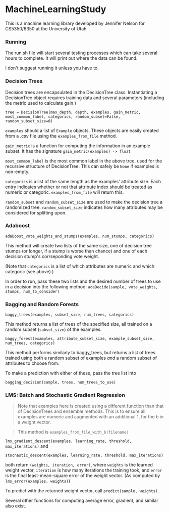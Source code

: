 # MachineLearningStudy
This is a machine learning library developed by Jennifer Nelson for CS5350/6350 at the University of Utah



### Running
The run.sh file will start several testing processes which can take several hours to complete. It will print out where the data can be found.

I don't suggest running it unless you have to.



### Decision Trees
Decision trees are encapsulated in the DecisionTree class. Instantiating a DecisionTree object requires training data and several parameters (including the metric used to calculate gain.)

`tree = DecisionTree(max_depth, depth, examples, gain_metric, most_common_label, categorics, random_subset=False, random_subset_size=0)`

`examples` should a list of `Example` objects. These objects are easily created from a .csv file using the `examples_from_file` method. 

`gain_metric` is a function for computing the information in an example subset. It has the signature `gain_metric(examples) -> float`

`most_common_label` is the most common label in the above tree, used for the recursive structure of DecisionTree. This can safely be `None` if examples is non-empty.

`categorics` is a list of the same length as the examples' attribute size. Each entry indicates whether or not that attribute index should be treated as numeric or categoric. `examples_from_file` will return this.

`random_subset` and `random_subset_size` are used to make the decision tree a randomized tree. `random_subset_size` indicates how many attributes may be considered for splitting upon.

### Adaboost
 `adaBoost_vote_weights_and_stumps(examples, num_stumps, categorics)`
 
 This method will create two lists of the same size, one of decision tree stumps (or longer, if a stump is worse than chance) and one of each decision stump's corrseponding vote weight.
 
 (Note that `categorics` is a list of which attributes are numeric and which categoric (see above).)
 
 In order to run, pass these two lists and the desired number of trees to use in a decision into the following method:
 `adaDecide(sample, vote_weights, stumps, num_to_consider)`

### Bagging and Random Forests
`baggy_trees(examples, subset_size, num_trees, categorics)`

This method returns a list of trees of the specified size, all trained on a random subset (`subset_size`) of the examples.

`baggy_forest(examples, attribute_subset_size, example_subset_size, num_trees, categorics)`

This method performs similarly to baggy_trees, but returns a list of trees trained using both a random subset of examples *and* a random subset of attributes to choose from.

To make a prediction with either of these, pass the tree list into 

`bagging_decision(sample, trees, num_trees_to_use)`

### LMS: Batch and Stochastic Gradient Regression

   > Note that examples here is created using a different function than that of DecisionTrees and ensemble methods. This is to ensure all examples are numeric and augmented with an additional 1, for the b in a weight vector.
   
   > This method is `examples_from_file_with_b(filename)`

`lms_gradient_descent(examples, learning_rate, threshold, max_iterations)` and

`stochastic_descent(examples, learning_rate, threshold, max_iterations)`

 both return `(weights, iteration, error)`, where `weights` is the learned weight vector, `iteration` is how many iterations the training took, and `error` is the final least-mean-square error of the weight vector. (As computed by `lms_error(examples, weights)`)

 To predict with the returned weight vector, call `predict(sample, weights)`.
 
 Several other functions for computing average error, gradient, and similar also exist.

 